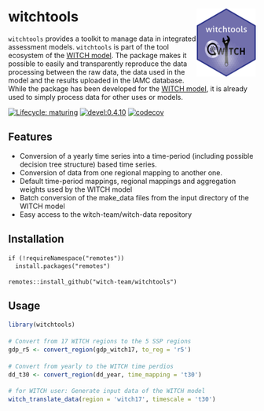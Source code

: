 
<!-- README.md is generated from README.Rmd. Please edit that file -->
<!-- Because of a bug, duplicate the header below in the md file before building pkgdown  -->

# witchtools <img src="man/figures/logo.png" align="right" alt="" width="120" />

`witchtools` provides a toolkit to manage data in integrated assessment
models. `witchtools` is part of the tool ecosystem of the [WITCH
model](https://www.witchmodel.org). The package makes it possible to
easily and transparently reproduce the data processing between the raw
data, the data used in the model and the results uploaded in the IAMC
database. While the package has been developed for the [WITCH
model](https://www.witchmodel.org), it is already used to simply process
data for other uses or models.

<!-- badges: start -->

[![Lifecycle:
maturing](https://img.shields.io/badge/lifecycle-maturing-blue.svg)](https://www.tidyverse.org/lifecycle/#maturing)
[![devel:0.4.10](https://img.shields.io/badge/devel%20version-0.4.10-green.svg)](https://github.com/witch-team/witchtools)
[![codecov](https://codecov.io/gh/witch-team/witchtools/branch/master/graph/badge.svg)](https://codecov.io/gh/witch-team/witchtools)
<!-- badges: end -->

## Features

- Conversion of a yearly time series into a time-period (including
  possible decision tree structure) based time series.
- Conversion of data from one regional mapping to another one.
- Default time-period mappings, regional mappings and aggregation
  weights used by the WITCH model
- Batch conversion of the make_data files from the input directory of
  the WITCH model
- Easy access to the witch-team/witch-data repository

## Installation

    if (!requireNamespace("remotes"))
      install.packages("remotes")

    remotes::install_github("witch-team/witchtools")

## Usage

``` r
library(witchtools)

# Convert from 17 WITCH regions to the 5 SSP regions 
gdp_r5 <- convert_region(gdp_witch17, to_reg = 'r5')

# Convert from yearly to the WITCH time perdios
dd_t30 <- convert_region(dd_year, time_mapping = 't30')

# for WITCH user: Generate input data of the WITCH model
witch_translate_data(region = 'witch17', timescale = 't30')
```
